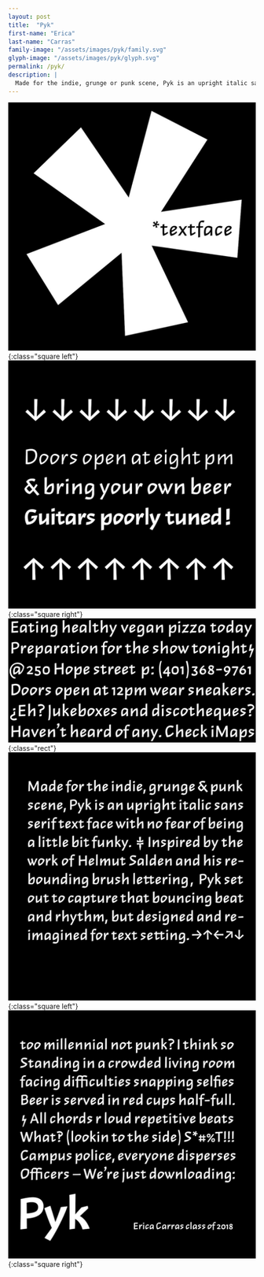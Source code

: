 ```yaml
---
layout: post
title:  "Pyk"
first-name: "Erica"
last-name: "Carras"
family-image: "/assets/images/pyk/family.svg"
glyph-image: "/assets/images/pyk/glyph.svg"
permalink: /pyk/
description: |
  Made for the indie, grunge or punk scene, Pyk is an upright italic sans serif text face with no fear of being a little bit funky. Inspired by the work of Helmut Salden and his bouncing brush lettering, Pyk sets out to capture that bouncing rhythm, but designed for text setting.
---
```


![01](/assets/images/pyk/01.jpg){:class="square left"}
![02](/assets/images/pyk/02.jpg){:class="square right"}
![03](/assets/images/pyk/03.jpg){:class="rect"}
![04](/assets/images/pyk/04.jpg){:class="square left"}
![05](/assets/images/pyk/05.jpg){:class="square right"}
